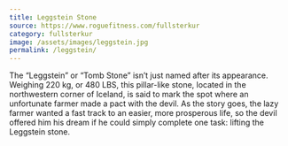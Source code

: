 ```yaml
---
title: Leggstein Stone
source: https://www.roguefitness.com/fullsterkur
category: fullsterkur
image: /assets/images/leggstein.jpg
permalink: /leggstein/
---
```

The “Leggstein” or “Tomb Stone” isn’t just named after its appearance. Weighing 220 kg, or 480 LBS, this pillar-like stone, located in the northwestern corner of Iceland, is said to mark the spot where an unfortunate farmer made a pact with the devil. As the story goes, the lazy farmer wanted a fast track to an easier, more prosperous life, so the devil offered him his dream if he could simply complete one task: lifting the Leggstein stone.

